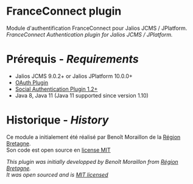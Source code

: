 # FranceConnect plugin

Module d'authentification FranceConnect pour Jalios JCMS / JPlatform.<br/>
_FranceConnect Authentication plugin for  Jalios JCMS / JPlatform._

# Prérequis - _Requirements_

* Jalios JCMS 9.0.2+ or Jalios JPlatform 10.0.0+
* [OAuth Plugin](https://community.jalios.com/plugin/oauth)
* [Social Authentication Plugin 1.2+](https://community.jalios.com/plugin/socialauth)
* Java 8, Java 11 (Java 11 supported since version 1.10)

# Historique - _History_

Ce module a initialement été réalisé par Benoît Moraillon de la [Région Bretagne](http://www.bretagne.bzh/).<br/>
Son code est open source en [license MIT](LICENSE)

_This plugin was initially developped by Benoît Moraillon from [Région Bretagne](http://www.bretagne.bzh/).<br/>
It was open sourced and is [MIT licensed](LICENSE)_


